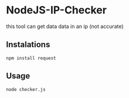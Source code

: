 # NodeJS-IP-Checker

this tool can get data data in an ip (not accurate)

## Instalations
```npm install request```

## Usage
```node checker.js```
